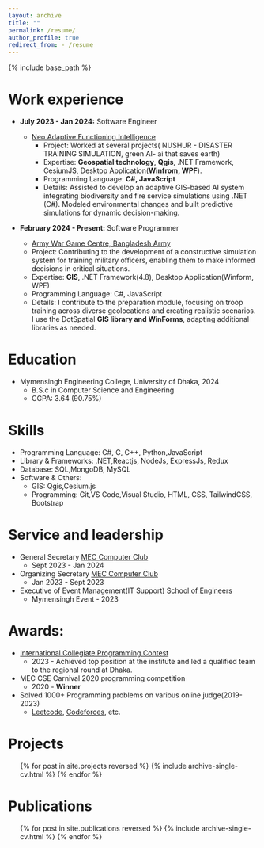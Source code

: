 ```yaml
---
layout: archive
title: ""
permalink: /resume/
author_profile: true
redirect_from: - /resume
---
```


{% include base_path %}

Work experience
======
* __July 2023 - Jan 2024:__ Software Engineer
  * [Neo Adaptive Functioning Intelligence](https://nafi-usa.com/)
    * Project:  Worked at several projects( NUSHUR - DISASTER TRAINING SIMULATION, green AI- ai that saves earth)
    * Expertise: **Geospatial technology**, **Qgis**, .NET Framework, CesiumJS, Desktop Application(**Winfrom, WPF**).
    * Programming Language: **C#, JavaScript**
    * Details: Assisted to develop an adaptive GIS-based AI system integrating biodiversity and fire service simulations using .NET (C#). Modeled environmental changes and built predictive simulations for dynamic decision-making.


* __February 2024 - Present:__ Software Programmer
    * [Army War Game Centre, Bangladesh Army](https://en.wikipedia.org/wiki/ARTDOC#:~:text=Army%20War%20Game%20Centre)
    * Project: Contributing to the development of a constructive simulation system for training military officers, enabling them to make informed decisions in critical situations.
    * Expertise: __GIS__, .NET Framework(4.8), Desktop Application(Winform, WPF)
    * Programming Language: C#, JavaScript
    * Details: I contribute to the preparation module, focusing on troop training across diverse geolocations and creating realistic scenarios. I use the DotSpatial **GIS library and WinForms**, adapting additional libraries as needed.

Education
======
* Mymensingh Engineering College, University of Dhaka, 2024
  * B.S.c in Computer Science and Engineering
  * CGPA: 3.64 (90.75%)

Skills
======
  * Programming Language: C#, C, C++, Python,JavaScript
  * Library & Frameworks: .NET,Reactjs, NodeJs, ExpressJs, Redux
  * Database: SQL,MongoDB, MySQL
  * Software & Others:
    * GIS: Qgis,Cesium.js
    * Programming: Git,VS Code,Visual Studio, HTML, CSS, TailwindCSS, Bootstrap


Service and leadership
======
* General Secretary [MEC Computer Club](https://www.linkedin.com/company/mec-computer-club/)
  * Sept 2023 - Jan 2024
* Organizing Secretary [MEC Computer Club](https://www.linkedin.com/company/mec-computer-club/)
  * Jan 2023 - Sept 2023
* Executive of Event Management(IT Support) [School of Engineers](https://web.facebook.com/groups/schoolofengineers/?_rdc=1&_rdr)
  * Mymensingh Event - 2023

Awards:
======
* [International Collegiate Programming Contest](https://icpc.green.edu.bd/)
  * 2023 - Achieved top position at the institute and led a qualified team to the regional round at Dhaka.
* MEC CSE Carnival 2020 programming competition
  * 2020 - __Winner__
* Solved 1000+ Programming problems on various online judge(2019-2023)
  * [Leetcode](https://leetcode.com/u/Xoxo_szn/), [Codeforces](https://codeforces.com/profile/Xoxo_szn), etc.

Projects
======
  <ul>{% for post in site.projects reversed %}
    {% include archive-single-cv.html %}
  {% endfor %}</ul>
  

Publications
======
  <ul>{% for post in site.publications reversed %}
    {% include archive-single-cv.html %}
  {% endfor %}</ul>
  

